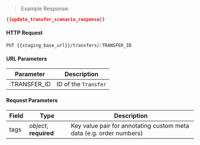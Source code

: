 > Example Response:

```json
{{update_transfer_scenario_response}}
```

#### HTTP Request

`PUT {{staging_base_url}}/transfers/:TRANSFER_ID`

#### URL Parameters

Parameter | Description
--------- | -------------------------------------------------------------------
:TRANSFER_ID | ID of the `Transfer`


#### Request Parameters
Field | Type | Description
----- | ---- | -----------
tags | *object*, **required** | Key value pair for annotating custom meta data (e.g. order numbers)
